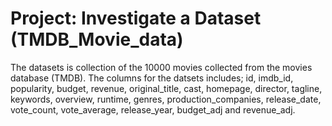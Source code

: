 # Project: Investigate a Dataset (TMDB_Movie_data)
The datasets is collection of the 10000 movies collected from the movies database (TMDB). The columns for the datsets includes; id, imdb_id, popularity, budget, revenue, original_title, cast, homepage, director, tagline, keywords, overview, runtime, genres, production_companies, release_date, vote_count, vote_average, release_year, budget_adj and revenue_adj.

